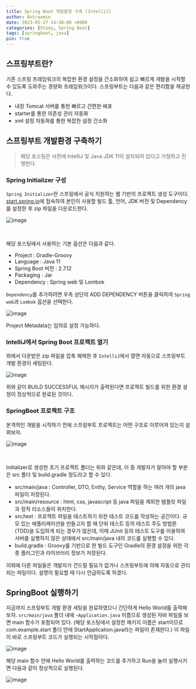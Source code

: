 ```yaml
---
title: Spring Boot 개발환경 구축 (IntelliJ)
author: Antraxmin
date: 2023-05-27 14:58:00 +0900
categories: [Study, Spring Boot]
tags: [springboot, java]
pin: true
---
```


## 스프링부트란?

기존 스프링 프레임워크의 복잡한 환경 설정을 간소화하여 쉽고 빠르게 개발을 시작할 수 있도록 도와주는 경량화 프레임워크이다. 스프링부트는 다음과 같은 편리함을 제공한다.

- 내장 Tomcat 서버를 통한 빠르고 간편한 배포
- starter를 통한 의존성 관리 자동화
- xml 설정 자동화를 통한 복잡한 설정 간소화

## 스프링부트 개발환경 구축하기

> 해당 포스팅은 사전에 IntelliJ 및 Java JDK 11이 설치되어 있다고 가정하고 진행한다.

### Spring Initializer 구성

`Spring Initializer`란 스프링에서 공식 지원하는 웹 기반의 프로젝트 생성 도구이다. [start.spring.io](https://start.spring.io/)에 접속하여 본인이 사용할 빌드 툴, 언어, JDK 버전 및 Dependency를 설정한 후 zip 파일을 다운로드한다.

![image](https://github.com/Antraxmin/Antraxmin-Blog/assets/77287236/cc04b0ec-c005-4e3a-9c3e-3b3b3d332adc)

<br />

해당 포스팅에서 사용하는 기본 옵션은 다음과 같다.

- Project : Gradle-Groovy
- Language : Java 11
- Spring Boot 버전 : 2.7.12
- Packaging : Jar
- Dependency : Spring web 및 Lombok

`Dependency`를 추가하려면 우측 상단의 ADD DEPENDENCY 버튼을 클릭하여 `Spring web`과 `Lombok` 옵션을 선택한다.

![image](https://github.com/Antraxmin/Antraxmin-Blog/assets/77287236/2f78503c-029d-4ef7-a268-025b576ee23b)

Project Metadata는 임의로 설정 가능하다.

### IntelliJ에서 Spring Boot 프로젝트 열기

위에서 다운받은 zip 파일을 압축 해제한 후 `IntelliJ`에서 열면 자동으로 스프링부트 개발 환경이 세팅된다.

![image](https://github.com/Antraxmin/Antraxmin-Blog/assets/77287236/8d7563e1-bda5-406e-bc16-075a35adbbc4)

위와 같이 BUILD SUCCESSFUL 메시지가 출력된다면 프로젝트 빌드를 위한 환경 설정이 정상적으로 완료된 것이다.

### SpringBoot 프로젝트 구조

본격적인 개발을 시작하기 전에 스프링부트 프로젝트는 어떤 구조로 이루어져 있는지 살펴보자.

![image](https://github.com/Antraxmin/Antraxmin-Blog/assets/77287236/5f685437-9ece-4067-bf12-e277b431a0e5)

<br />

Initializer로 생성한 초기 프로젝트 폴더는 위와 같은데, 이 중 개발자가 알아야 할 부분은 src 폴더 및 build.gradle 정도라고 할 수 있다.

- src/main/java : Controller, DTO, Entity, Service 역할을 하는 여러 개의 java 파일이 저장된다.
- src/main/resource : html, css, javascript 등 java 파일을 제외한 템플릿 파일과 정적 리소스들이 위치한다.
- src/test : 프로젝트 파일을 테스트하기 위한 테스트 코드를 작성하는 공간이다. 규모 있는 애플리케이션을 만들고자 할 때 단위 테스트 등의 테스트 주도 방법론(TDD)을 도입하게 되는 경우가 많은데, 이때 JUnit 등의 테스트 도구를 이용하여 서버를 실행하지 않은 상태에서 src/main/java 내의 코드를 실행할 수 있다.
- build.gradle : Groovy를 기반으로 한 빌드 도구인 Gradle의 환경 설정을 위한 각종 플러그인과 라이브러리 정보가 저장된다.

이외에 다른 파일들은 개발자가 건드릴 필요가 없거나 스프링부트에 의해 자동으로 관리되는 파일이다. 설명이 필요할 때 다시 언급하도록 하겠다.

## SpringBoot 실행하기

지금까지 스프링부트 개발 환경 세팅을 완료하였으니 간단하게 Hello World를 출력해 보자. `src/main/java` 폴더 내에 `~Application.java` 이름으로 생성된 자바 파일을 보면 main 함수가 포함되어 있다. (해당 포스팅에서 설정한 패키지 이름은 start이므로 com.example.start 폴더 안에 StartApplication.java라는 파일이 존재한다.) 이 파일이 바로 스프링부트 코드가 실행되는 시작점이다.

![image](https://github.com/Antraxmin/Antraxmin-Blog/assets/77287236/f9997253-9f59-43bd-9ee4-3c18d45a6423)

해당 main 함수 안에 Hello World를 출력하는 코드를 추가하고 Run을 눌러 실행시키면 다음과 같이 정상적으로 실행된다.

![image](https://github.com/Antraxmin/Antraxmin-Blog/assets/77287236/d1e595cd-3445-43e0-9636-f4aada6d81ce)
